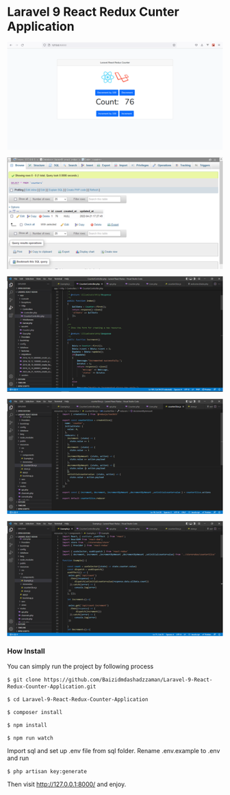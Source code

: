 # Laravel 9 React Redux Cunter Application

![Image](1.PNG?raw=true "Image")

![Image](2.PNG?raw=true "Image")

![Image](3.PNG?raw=true "Image")

![Image](4.PNG?raw=true "Image")

![Image](5.PNG?raw=true "Image")

### How Install

You can simply run the project by following process

```shell
$ git clone https://github.com/Baizidmdashadzzaman/Laravel-9-React-Redux-Counter-Application.git
```
```shell
$ cd Laravel-9-React-Redux-Counter-Application
```
```shell
$ composer install
```
```shell
$ npm install
```
```shell
$ npm run watch
```

Import sql and set up .env file from sql folder. Rename .env.example to .env and run

```shell
$ php artisan key:generate
```
Then visit http://127.0.0.1:8000/ and enjoy.




